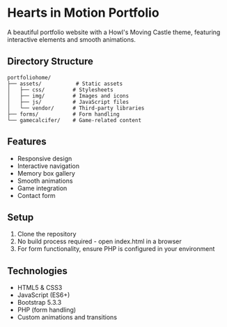 # Hearts in Motion Portfolio

A beautiful portfolio website with a Howl's Moving Castle theme, featuring interactive elements and smooth animations.

## Directory Structure
```
portfoliohome/
├── assets/           # Static assets
│   ├── css/         # Stylesheets
│   ├── img/         # Images and icons
│   ├── js/          # JavaScript files
│   └── vendor/      # Third-party libraries
├── forms/           # Form handling
└── gamecalcifer/    # Game-related content
```

## Features
- Responsive design
- Interactive navigation
- Memory box gallery
- Smooth animations
- Game integration
- Contact form

## Setup
1. Clone the repository
2. No build process required - open index.html in a browser
3. For form functionality, ensure PHP is configured in your environment

## Technologies
- HTML5 & CSS3
- JavaScript (ES6+)
- Bootstrap 5.3.3
- PHP (form handling)
- Custom animations and transitions